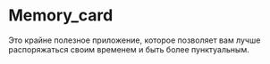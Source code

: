 # Memory_card
Это крайне полезное приложение, которое позволяет вам лучше распоряжаться своим временем и быть более пунктуальным.
